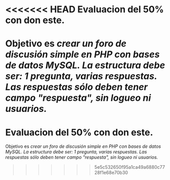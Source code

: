 <<<<<<< HEAD
Evaluacion del 50%  con don este.
=================================

Objetivo es _crear un foro de discusión simple en PHP con bases de datos MySQL.
La estructura debe ser: 1 pregunta, varias respuestas. Las respuestas sólo deben tener campo "respuesta", sin logueo ni usuarios._
=======
Evaluacion del 50%  con don este.
=================================

Objetivo es _crear un foro de discusión simple en PHP con bases de datos MySQL.
La estructura debe ser: 1 pregunta, varias respuestas. Las respuestas sólo deben tener campo "respuesta", sin logueo ni usuarios._
>>>>>>> 5e5c532650f95a1ca49a6880c7728f1e68e70b30
